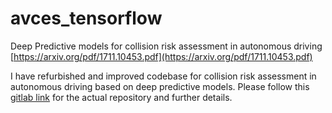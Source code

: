 # avces_tensorflow
Deep Predictive models for collision risk assessment in autonomous driving
[https://arxiv.org/pdf/1711.10453.pdf](https://arxiv.org/pdf/1711.10453.pdf)

I have refurbished and improved codebase for collision risk assessment in autonomous driving based on deep predictive models. Please follow this [gitlab link](https://gitlab.com/avces/avces_tensorflow/tree/master) for the actual repository and further details.
